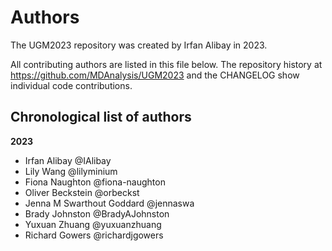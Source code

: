 # Authors

The UGM2023 repository was created by Irfan Alibay in 2023.

All contributing authors are listed in this file below.
The repository history at https://github.com/MDAnalysis/UGM2023
and the CHANGELOG show individual code contributions.

## Chronological list of authors

<!--
The rules for this file:
  * Authors are sorted chronologically, earliest to latest
  * Please format it each entry as "Preferred name <GitHub username>"
  * Your preferred name is whatever you wish to go by --
    it does *not* have to be your legal name!
  * Please start a new section for each new year
  * Don't ever delete anything
-->

**2023**
- Irfan Alibay @IAlibay
- Lily Wang @lilyminium
- Fiona Naughton @fiona-naughton
- Oliver Beckstein @orbeckst
- Jenna M Swarthout Goddard @jennaswa
- Brady Johnston @BradyAJohnston
- Yuxuan Zhuang @yuxuanzhuang
- Richard Gowers @richardjgowers
